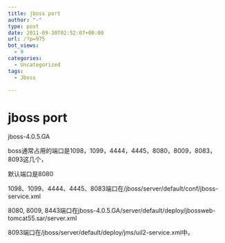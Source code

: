 ```yaml
---
title: jboss port
author: "-"
type: post
date: 2011-09-30T02:52:07+00:00
url: /?p=975
bot_views:
  - 9
categories:
  - Uncategorized
tags:
  - Jboss

---
```

# jboss port
jboss-4.0.5.GA

boss通常占用的端口是1098，1099，4444，4445，8080，8009，8083，8093这几个，

默认端口是8080

1098、1099、4444、4445、8083端口在/jboss/server/default/conf/jboss-service.xml

8080, 8009, 8443端口在jboss-4.0.5.GA/server/default/deploy/jbossweb-tomcat55.sar/server.xml

8093端口在/jboss/server/default/deploy/jms/uil2-service.xml中。